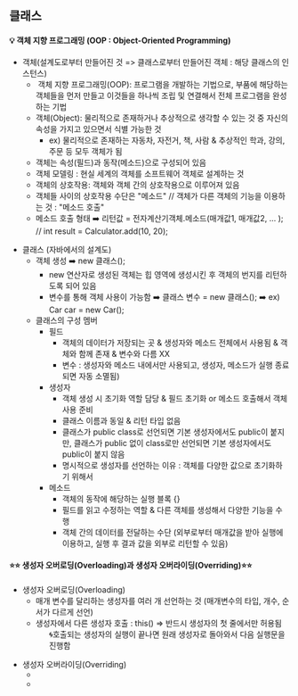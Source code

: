 ## 클래스

<h4> 💡 객체 지향 프로그래밍 (OOP : Object-Oriented Programming) </h4>

<ul>
	<li> 객체(설계도로부터 만들어진 것 => 클래스로부터 만들어진 객체 : 해당 클래스의 인스턴스)
		<ul> 
			<li>️ 객체 지향 프로그래밍(OOP): 프로그램을 개발하는 기법으로, 부품에 해당하는 객체들을 먼저 만들고 이것들을 하나씩 조립 및 연결해서 전체 프로그램을 완성하는 기법 </li>
			<li> 객체(Object): 물리적으로 존재하거나 추상적으로 생각할 수 있는 것 중 자신의 속성을 가지고 있으면서 식별 가능한 것 
				<ul>
					<li> ex) 물리적으로 존재하는 자동차, 자전거, 책, 사람 & 추상적인 학과, 강의, 주문 등 모두 객체가 됨  </li>
				</ul>
			</li>
			<li> 객체는 속성(필드)과 동작(메소드)으로 구성되어 있음 </li>
			<li> 객체 모델링 : 현실 세계의 객체를 소프트웨어 객체로 설계하는 것 </li>
			<li> 객체의 상호작용: 객체와 객체 간의 상호작용으로 이루어져 있음 </li>
			<li> 객체들 사이의 상호작용 수단은 "메소드" // 객체가 다른 객체의 기능을 이용하는 것 : "메소드 호출" </li>
			<li> 메소드 호출 형태 ➡️ 리턴값 = 전자계산기객체.메소드(매개값1, 매개값2, ... ); // int result = Calculator.add(10, 20); </li>
		</ul>
	</li> 
</ul>

<ul>
	<li> 클래스 (자바에서의 설계도)  
		<ul>
			<li> 객체 생성 ➡️ new 클래스();
				<ul>
					<li> new 연산자로 생성된 객체는 힙 영역에 생성시킨 후 객체의 번지를 리턴하도록 되어 있음 </li>
					<li> 변수를 통해 객체 사용이 가능함 ➡️  클래스 변수 = new 클래스(); ➡️ ex) Car car = new Car(); </li>
				</ul>
			</li>
			<li> 클래스의 구성 멤버
				<ul>
					<li> 필드 
						<ul>
							<li> 객체의 데이터가 저장되는 곳 & 생성자와 메소드 전체에서 사용됨 & 객체와 함께 존재 & 변수와 다름 XX </li>
							<li> 변수 : 생성자와 메소드 내에서만 사용되고, 생성자, 메소드가 실행 종료되면 자동 소멸됨)</li>
						</ul>
					</li>
					<li> 생성자 
						<ul>
							<li> 객체 생성 시 초기화 역할 담당 & 필드 초기화 or 메소드 호출해서 객체 사용 준비 </li>
							<li> 클래스 이름과 동일 & 리턴 타입 없음 </li>
							<li> 클래스가 public class로 선언되면 기본 생성자에서도 public이 붙지만, 클래스가 public 없이 class로만 선언되면 기본 생성자에서도 public이 붙지 않음</li>
							<li> 명시적으로 생성자를 선언하는 이유 : 객체를 다양한 값으로 초기화하기 위해서 </li>
						</ul>
					</li>
					<li> 메소드
						<ul>
							<li> 객체의 동작에 해당하는 실행 블록 {} </li>
							<li> 필드를 읽고 수정하는 역할 & 다른 객체를 생성해서 다양한 기능을 수행 </li>
							<li> 객체 간의 데이터를 전달하는 수단 (외부로부터 매개값을 받아 실행에 이용하고, 실행 후 결과 값을 외부로 리턴할 수 있음) </li>
						</ul>
					</li>
				</ul>
			</li>
		</ul>
	</li>
</ul>

<h4> ⭐⭐ 생성자 오버로딩(Overloading)과 생성자 오버라이딩(Overriding)⭐⭐ </h4>

<ul>
	<li> 생성자 오버로딩(Overloading)
		<ul>
			<li> 매개 변수를 달리하는 생성자를 여러 개 선언하는 것 (매개변수의 타입, 개수, 순서가 다르게 선언) </li>
			<li> 생성자에서 다른 생성자 호출 : this() => 반드시 생성자의 첫 줄에서만 허용됨 
				<ul> 🌀호출되는 생성자의 실행이 끝나면 원래 생성자로 돌아와서 다음 실행문을 진행함</ul>
			</li>			
		</ul>
	</li>
</ul>

<ul> 
	<li> 생성자 오버라이딩(Overriding)
		<ul>
			<li>  </li>
			<li>  </li>
		</ul>
	</li>
</ul>